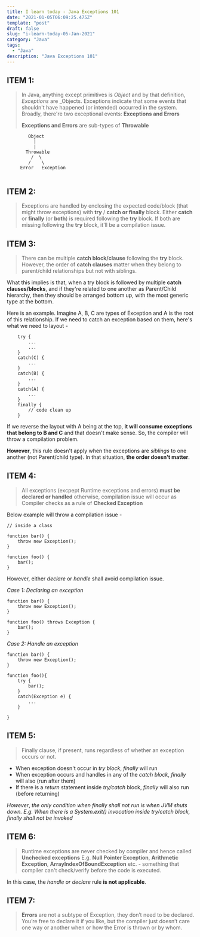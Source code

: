 ```yaml
---
title: I learn today - Java Exceptions 101
date: "2021-01-05T06:09:25.475Z"
template: "post"
draft: false
slug: "i-learn-today-05-Jan-2021"
category: "Java"
tags:
  - "Java"
description: "Java Exceptions 101"
---
```

## ITEM 1:
> In Java, anything except primitives is _Object_ and by that definition, _Exceptions_ are _Objects. Exceptions indicate that some events that shouldn't have happened (or intended) occurred in the system.  Broadly, there're two exceptional events:    **Exceptions and Errors**
>
> **Exceptions and Errors** are sub-types of **Throwable**
```
		Object
		  |
		  |
	   Throwable
	     /  \
 		/    \
     Error   Exception
	 	

```

## ITEM 2:
> Exceptions are handled by enclosing the expected code/block (that might throw exceptions) with **try** / **catch or finally** block. Either **catch** or **finally** (or **both**) is required following the **try** block. If both are missing following the **try** block, it'll be a compilation issue.

## ITEM 3:
> There can be multiple **catch block/clause** following the **try** block. However, the order of **catch clauses** matter when they belong to parent/child relationships but not with siblings.

What this implies is that, when a try block is followed by multiple **catch clauses/blocks**, and if they're related to one another as Parent/Child hierarchy, then they should be arranged bottom up, with the most generic type at the bottom.

Here is an example. Imagine A, B, C are types of Exception and A is the root of this relationship. If we need to catch an exception based on them, here's what we need to layout -

```
	try {
		...
		...
	}
	catch(C) {
		...
	}
	catch(B) {
		...
	}
	catch(A) {
		...
	}
	finally {
		// code clean up
	}

```
If we reverse the layout with A being at the top, **it will consume exceptions that belong to B and C** and that doesn't make sense. So, the compiler will throw a compilation problem.

**However**, this rule doesn't apply when the exceptions are *siblings* to one another (not Parent/child type). In that situation, **the order doesn't matter**.

## ITEM 4:
> All exceptions (excpept Runtime exceptions and errors) **must be declared or handled** otherwise, compilation issue will occur as Compiler checks as a rule of **Checked Exception**

Below example will throw a compilation issue -

```
// inside a class

function bar() {
	throw new Exception();
}

function foo() {
	bar();
}

```
However, either _declare_ or _handle_ shall avoid compilation issue.

*Case 1: Declaring an exception*
```
function bar() {
	throw new Exception();
}

function foo() throws Exception {
	bar();
}
```
*Case 2: Handle an exception*
```
function bar() {
	throw new Exception();
}

function foo(){
	try {
		bar();
	}
	catch(Exception e) {
		...
	}
	
}
```

## ITEM 5:
> Finally clause, if present, runs regardless of whether an exception occurs or not.
- When exception doesn't occur in *try block*, *finally* will run
- When exception occurs and handles in any of the *catch block*, *finally* will also (run after them)
- If there is a *return* statement inside *try/catch* block, *finally* will also run (before returning)

*However*, *the only condition when finally shall not run is when JVM shuts down. E.g. When there is a System.exit() invocation inside try/catch block, finally shall not be invoked*

## ITEM 6:
> Runtime exceptions are never checked by compiler and hence called **Unchecked exceptions** E.g. **Null Pointer Exception**, **Arithmetic Exception**, **ArrayIndexOfBoundException** etc. - something that compiler can't check/verify before the code is executed. 

In this case, the *handle or declare* rule **is not applicable**.

## ITEM 7:

> **Errors** are not a subtype of Exception, they don’t need to be declared. You’re free to declare it if you like, but the compiler just doesn’t care one way or another when or how the Error is thrown or by whom.












